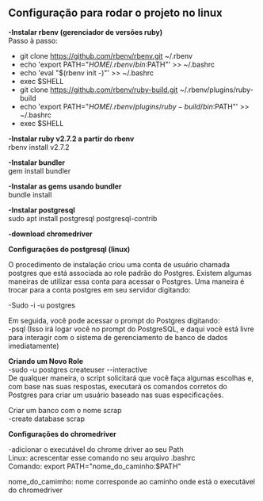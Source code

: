 ## Configuração para rodar o projeto no linux

**-Instalar rbenv (gerenciador de versões ruby)**  
Passo à passo:
* git clone https://github.com/rbenv/rbenv.git ~/.rbenv
* echo 'export PATH="$HOME/.rbenv/bin:$PATH"' >> ~/.bashrc
* echo 'eval "$(rbenv init -)"' >> ~/.bashrc
* exec $SHELL
* git clone https://github.com/rbenv/ruby-build.git ~/.rbenv/plugins/ruby-build
* echo 'export PATH="$HOME/.rbenv/plugins/ruby-build/bin:$PATH"' >> ~/.bashrc
* exec $SHELL

**-Instalar ruby v2.7.2 a partir do rbenv**     
rbenv install v2.7.2

**-Instalar bundler**  
    gem install bundler

**-Instalar as gems usando bundler**  
    bundle install

**-Instalar postgresql**  
    sudo apt install postgresql postgresql-contrib

**-download chromedriver**



**Configurações do postgresql (linux)**

O procedimento de instalação criou uma conta de usuário chamada postgres que está associada ao role padrão do Postgres. Existem algumas maneiras de utilizar essa conta para acessar o Postgres. Uma maneira é trocar para a conta postgres em seu servidor digitando:

-Sudo -i -u postgres

Em seguida, você pode acessar o prompt do Postgres digitando:  
-psql (Isso irá logar você no prompt do PostgreSQL, e daqui você está livre para interagir com o sistema de gerenciamento de banco de dados imediatamente)



**Criando um Novo Role**  
-sudo -u postgres createuser --interactive  
De qualquer maneira, o script solicitará que você faça algumas escolhas e, com base nas suas respostas, executará os comandos corretos do Postgres para criar um usuário baseado nas suas especificações.


Criar um banco com o nome scrap  
-create database scrap

**Configurações do chromedriver**

-adicionar o executável do chrome driver ao seu Path  
Linux: acrescentar esse comando no seu arquivo .bashrc  
Comando: export PATH="nome_do_caminho:$PATH"

nome_do_camimho: nome corresponde ao caminho onde está o executável do chromedriver

